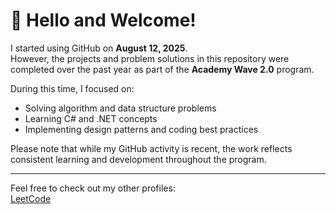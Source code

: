 # 👋 Hello and Welcome!

I started using GitHub on **August 12, 2025**.  
However, the projects and problem solutions in this repository were completed over the past year as part of the **Academy Wave 2.0** program.

During this time, I focused on:
- Solving algorithm and data structure problems
- Learning C# and .NET concepts
- Implementing design patterns and coding best practices

Please note that while my GitHub activity is recent, the work reflects consistent learning and development throughout the program.

---

Feel free to check out my other profiles:  
[LeetCode]([https://leetcode.com/u/gag_khalafyan/](https://leetcode.com/u/gag_khalafyan/))
